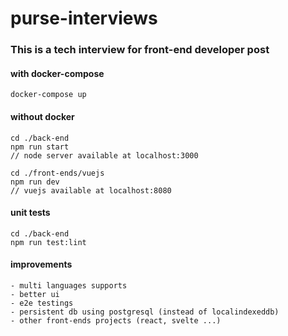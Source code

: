 # purse-interviews

### This is a tech interview for front-end developer post

#### with docker-compose
```
docker-compose up
```

#### without docker
```
cd ./back-end
npm run start
// node server available at localhost:3000

cd ./front-ends/vuejs
npm run dev
// vuejs available at localhost:8080
```

#### unit tests
```
cd ./back-end
npm run test:lint
```

#### improvements

```
- multi languages supports
- better ui
- e2e testings
- persistent db using postgresql (instead of localindexeddb)
- other front-ends projects (react, svelte ...)
```